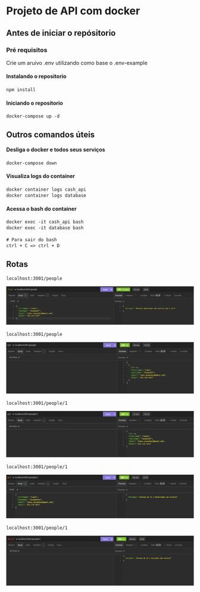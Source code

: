 # Projeto de API com docker

## Antes de iniciar o repósitorio
### Pré requisitos
Crie um aruivo .env utilizando como base o .env-example

#### Instalando o repositorio
````
npm install
````

#### Iniciando o repositorio
````
docker-compose up -d
````

## Outros comandos úteis
#### Desliga o docker e todos seus serviços
````
docker-compose down
````
#### Visualiza logs do container
````
docker container logs cash_api
docker container logs database
````
#### Acessa o bash do container
````
docker exec -it cash_api bash
docker exec -it database bash

# Para sair do bash
ctrl + C => ctrl + D
````



## Rotas
```
localhost:3001/people
```
![POST](/Public/POST.png)
```
localhost:3001/people
```
![GETALL](/Public/GETALL.png)
```
localhost:3001/people/1
```
![GETONE](/Public/GETONE.png)
```
localhost:3001/people/1
```
![PUT](/Public/PUT.png)
```
localhost:3001/people/1
```
![DELETE](/Public/DELETE.png)